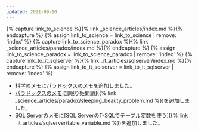 ```yaml
---
updated: 2021-09-10
---
```

{% capture link_to_science %}{% link _science_articles/index.md %}{% endcapture %}
{% assign link_to_science = link_to_science | remove: 'index' %}
{% capture link_to_science_paradox %}{% link _science_articles/paradox/index.md %}{% endcapture %}
{% assign link_to_science_paradox = link_to_science_paradox | remove: 'index' %}
{% capture link_to_it_sqlserver %}{% link _it_articles/sqlserver/index.md %}{% endcapture %}
{% assign link_to_it_sqlserver = link_to_it_sqlserver | remove: 'index' %}

- [科学のメモ]({{link_to_science}})に[パラドックスのメモ]({{link_to_science_paradox}})を追加しました。
- [パラドックスのメモ]({{link_to_science_paradox}})に[眠り姫問題]({% link _science_articles/paradox/sleeping_beauty_problem.md %})を追加しました。
- [SQL Serverのメモ]({{link_to_it_sqlserver}})に[SQL ServerのT-SQLでテーブル変数を使う]({% link _it_articles/sqlserver/table_variable.md %})を追加しました。
